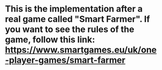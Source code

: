 # This is the implementation after a real game called "Smart Farmer". If you want to see the rules of the game, follow this link: https://www.smartgames.eu/uk/one-player-games/smart-farmer
